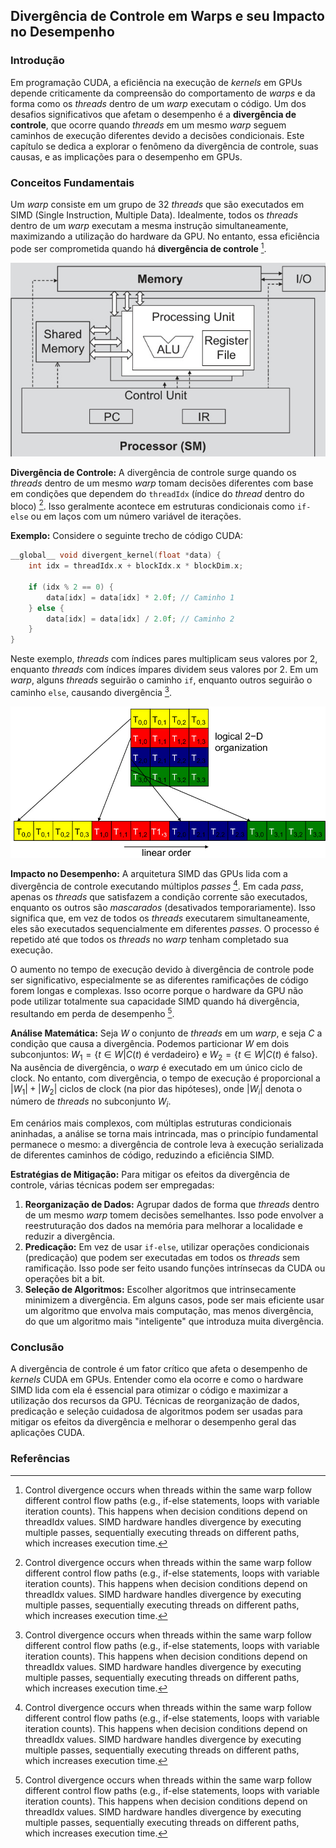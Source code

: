 ## Divergência de Controle em Warps e seu Impacto no Desempenho

### Introdução
Em programação CUDA, a eficiência na execução de *kernels* em GPUs depende criticamente da compreensão do comportamento de *warps* e da forma como os *threads* dentro de um *warp* executam o código. Um dos desafios significativos que afetam o desempenho é a **divergência de controle**, que ocorre quando *threads* em um mesmo *warp* seguem caminhos de execução diferentes devido a decisões condicionais. Este capítulo se dedica a explorar o fenômeno da divergência de controle, suas causas, e as implicações para o desempenho em GPUs.

### Conceitos Fundamentais
Um *warp* consiste em um grupo de 32 *threads* que são executados em SIMD (Single Instruction, Multiple Data). Idealmente, todos os *threads* dentro de um *warp* executam a mesma instrução simultaneamente, maximizando a utilização do hardware da GPU. No entanto, essa eficiência pode ser comprometida quando há **divergência de controle** [^1].

![Arquitetura SIMD: Uma unidade de controle compartilhada entre múltiplas unidades de processamento.](./../images/image5.jpg)

**Divergência de Controle:** A divergência de controle surge quando os *threads* dentro de um mesmo *warp* tomam decisões diferentes com base em condições que dependem do `threadIdx` (índice do *thread* dentro do bloco) [^1]. Isso geralmente acontece em estruturas condicionais como `if-else` ou em laços com um número variável de iterações.

**Exemplo:** Considere o seguinte trecho de código CUDA:
```c++
__global__ void divergent_kernel(float *data) {
    int idx = threadIdx.x + blockIdx.x * blockDim.x;

    if (idx % 2 == 0) {
        data[idx] = data[idx] * 2.0f; // Caminho 1
    } else {
        data[idx] = data[idx] / 2.0f; // Caminho 2
    }
}
```
Neste exemplo, *threads* com índices pares multiplicam seus valores por 2, enquanto *threads* com índices ímpares dividem seus valores por 2. Em um *warp*, alguns *threads* seguirão o caminho `if`, enquanto outros seguirão o caminho `else`, causando divergência [^1].

![Figure 6.1: Illustration of 2D thread mapping to linear order for warp partitioning in CUDA.](./../images/image8.jpg)

**Impacto no Desempenho:** A arquitetura SIMD das GPUs lida com a divergência de controle executando múltiplos *passes* [^1]. Em cada *pass*, apenas os *threads* que satisfazem a condição corrente são executados, enquanto os outros são *mascarados* (desativados temporariamente). Isso significa que, em vez de todos os *threads* executarem simultaneamente, eles são executados sequencialmente em diferentes *passes*. O processo é repetido até que todos os *threads* no *warp* tenham completado sua execução.

O aumento no tempo de execução devido à divergência de controle pode ser significativo, especialmente se as diferentes ramificações de código forem longas e complexas. Isso ocorre porque o hardware da GPU não pode utilizar totalmente sua capacidade SIMD quando há divergência, resultando em perda de desempenho [^1].

**Análise Matemática:**
Seja $W$ o conjunto de *threads* em um *warp*, e seja $C$ a condição que causa a divergência. Podemos particionar $W$ em dois subconjuntos: $W_1 = \{t \in W | C(t) \text{ é verdadeiro}\}$ e $W_2 = \{t \in W | C(t) \text{ é falso}\}$. Na ausência de divergência, o *warp* é executado em um único ciclo de clock. No entanto, com divergência, o tempo de execução é proporcional a $|W_1| + |W_2|$ ciclos de clock (na pior das hipóteses), onde $|W_i|$ denota o número de *threads* no subconjunto $W_i$.

Em cenários mais complexos, com múltiplas estruturas condicionais aninhadas, a análise se torna mais intrincada, mas o princípio fundamental permanece o mesmo: a divergência de controle leva à execução serializada de diferentes caminhos de código, reduzindo a eficiência SIMD.

**Estratégias de Mitigação:**
Para mitigar os efeitos da divergência de controle, várias técnicas podem ser empregadas:
1.  **Reorganização de Dados:** Agrupar dados de forma que *threads* dentro de um mesmo *warp* tomem decisões semelhantes. Isso pode envolver a reestruturação dos dados na memória para melhorar a localidade e reduzir a divergência.
2.  **Predicação:** Em vez de usar `if-else`, utilizar operações condicionais (predicação) que podem ser executadas em todos os *threads* sem ramificação. Isso pode ser feito usando funções intrínsecas da CUDA ou operações bit a bit.
3.  **Seleção de Algoritmos:** Escolher algoritmos que intrinsecamente minimizem a divergência. Em alguns casos, pode ser mais eficiente usar um algoritmo que envolva mais computação, mas menos divergência, do que um algoritmo mais "inteligente" que introduza muita divergência.

### Conclusão
A divergência de controle é um fator crítico que afeta o desempenho de *kernels* CUDA em GPUs. Entender como ela ocorre e como o hardware SIMD lida com ela é essencial para otimizar o código e maximizar a utilização dos recursos da GPU. Técnicas de reorganização de dados, predicação e seleção cuidadosa de algoritmos podem ser usadas para mitigar os efeitos da divergência e melhorar o desempenho geral das aplicações CUDA.

### Referências
[^1]: Control divergence occurs when threads within the same warp follow different control flow paths (e.g., if-else statements, loops with variable iteration counts). This happens when decision conditions depend on threadIdx values. SIMD hardware handles divergence by executing multiple passes, sequentially executing threads on different paths, which increases execution time.

<!-- END -->